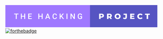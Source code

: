 [![forthebadge](https://raw.githubusercontent.com/fleopaulD/README-parts/main/Badges/ftb-the-hacking-project.svg)](https://raw.githubusercontent.com/fleopaulD/README-parts/main/Badges/ftb-the-hacking-project.svg)
[![forthebadge](https://forthebadge.com/images/badges/made-with-ruby.svg)](https://forthebadge.com/images/badges/made-with-ruby.svg)
